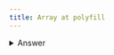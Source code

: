```yaml
---
title: Array at polyfill
---
```


<details>
    <summary>Answer</summary>

```js
Array.prototype.atImpl = function (index) {
	return this[index]
}
```

</details>
